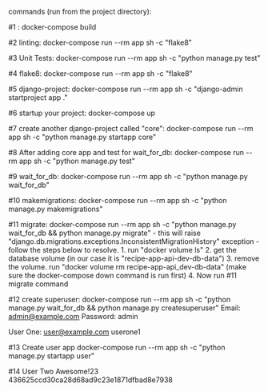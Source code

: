 commands (run from the project directory):


#1 :
docker-compose build

#2 linting:
docker-compose run --rm app sh -c "flake8"

#3 Unit Tests:
docker-compose run --rm app sh -c "python manage.py test"

#4 flake8:
docker-compose run --rm app sh -c "flake8"

#5 django-project:
docker-compose run --rm app sh -c "django-admin startproject app ."

#6 startup your project:
docker-compose up

#7 create another django-project called "core":
docker-compose run --rm app sh -c "python manage.py startapp core"

#8 After adding core app and test for wait_for_db:
docker-compose run --rm app sh -c "python manage.py test"

#9 wait_for_db:
docker-compose run --rm app sh -c "python manage.py wait_for_db"

#10 makemigrations:
docker-compose run --rm app sh -c "python manage.py makemigrations"

#11 migrate:
docker-compose run --rm app sh -c "python manage.py wait_for_db && python manage.py migrate"
    - this will raise "django.db.migrations.exceptions.InconsistentMigrationHistory" exception
    - follow the steps below to resolve.
        1. run "docker volume ls"
        2. get the database volume (in our case it is "recipe-app-api-dev-db-data")
        3. remove the volume. run "docker volume rm recipe-app-api_dev-db-data" (make sure the docker-compose down command is run first)
        4. Now run #11 migrate command

#12 create superuser:
docker-compose run --rm app sh -c "python manage.py wait_for_db && python manage.py createsuperuser"
Email: admin@example.com
Password: admin

User One:
user@example.com
userone1

#13 Create user app
docker-compose run --rm app sh -c "python manage.py startapp user"

#14 User Two
Awesome!23 436625ccd30ca28d68ad9c23e1871dfbad8e7938